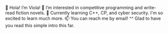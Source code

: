👋 Hola! I’m Viola!
👀 I’m interested in competitive programming and write-read fiction novels.
🌱 Currently learning C++, CP, and cyber security. I'm so excited to learn much more.
📫 You can reach me by email! ^^
Glad to have you read this simple intro this far. 
